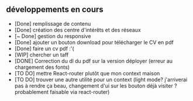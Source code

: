 ## développements en cours

- [Done] remplissage de contenu
- [Done] création des centre d'intérêts et des réseaux
- [~ Done] gestion du responsive
- [Done] ajouter un bouton download pour télécharger le CV en pdf
- [Done] faire un cv pdf :'(
- [WIP] chercher un taff
- [DONE] Correction du dl du pdf sur la version déployer (erreur au chargement des fonts)
- [TO DO] mettre React-router plutôt que mon context maison
- [TO DO] trouver une autre utilité pour un context (light mode? j'arriverai pas à rendre ça beau, changement d'ui sur les bouton déjà visiter ? probablement faisable via react-router)
